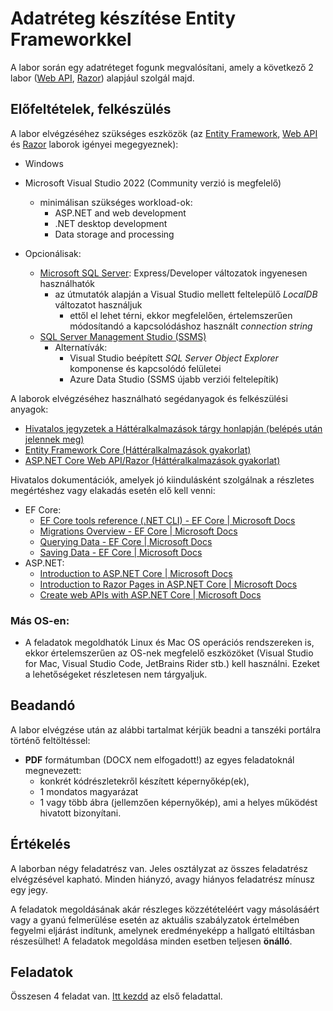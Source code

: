 # Adatréteg készítése Entity Frameworkkel

A labor során egy adatréteget fogunk megvalósítani, amely a következő 2 labor ([Web API](../webapi/README.md), [Razor](../razor/README.md)) alapjául szolgál majd.

## Előfeltételek, felkészülés

A labor elvégzéséhez szükséges eszközök (az [Entity Framework](../ef/README.md), [Web API](../webapi/README.md) és [Razor](../razor/README.md) laborok igényei megegyeznek):

- Windows
- Microsoft Visual Studio 2022 (Community verzió is megfelelő)
  - minimálisan szükséges workload-ok: 
    - ASP.NET and web development
    - .NET desktop development
    - Data storage and processing

- Opcionálisak:
  - [Microsoft SQL Server](https://www.microsoft.com/en-us/sql-server/sql-server-downloads): Express/Developer változatok ingyenesen használhatók
    - az útmutatók alapján a Visual Studio mellett feltelepülő _LocalDB_ változatot használjuk
      - ettől el lehet térni, ekkor megfelelően, értelemszerűen módosítandó a kapcsolódáshoz használt _connection string_
  - [SQL Server Management Studio (SSMS)](https://docs.microsoft.com/en-us/sql/ssms/download-sql-server-management-studio-ssms)
    - Alternatívák:
      - Visual Studio beépített *SQL Server Object Explorer* komponense és kapcsolódó felületei 
      - Azure Data Studio (SSMS újabb verziói feltelepítik)

A laborok elvégzéséhez használható segédanyagok és felkészülési anyagok:
- [Hivatalos jegyzetek a Háttéralkalmazások tárgy honlapján (belépés után jelennek meg)](https://www.aut.bme.hu/Course/VIAUBB04)
- [Entity Framework Core (Háttéralkalmazások gyakorlat)](https://github.com/BMEVIAUBB04/gyakorlat-ef)
- [ASP.NET Core Web API/Razor (Háttéralkalmazások gyakorlat)](https://github.com/BMEVIAUBB04/gyakorlat-rest-web-api)

Hivatalos dokumentációk, amelyek jó kiindulásként szolgálnak a részletes megértéshez vagy elakadás esetén elő kell venni:
- EF Core:
  - [EF Core tools reference (.NET CLI) - EF Core | Microsoft Docs](https://docs.microsoft.com/en-us/ef/core/miscellaneous/cli/dotnet)
  - [Migrations Overview - EF Core | Microsoft Docs](https://docs.microsoft.com/en-us/ef/core/managing-schemas/migrations/)
  - [Querying Data - EF Core | Microsoft Docs](https://docs.microsoft.com/en-us/ef/core/querying/)
  - [Saving Data - EF Core | Microsoft Docs](https://docs.microsoft.com/en-us/ef/core/saving/)
- ASP.NET:
  - [Introduction to ASP.NET Core | Microsoft Docs](https://docs.microsoft.com/en-us/aspnet/core/introduction-to-aspnet-core)
  - [Introduction to Razor Pages in ASP.NET Core | Microsoft Docs](https://docs.microsoft.com/en-us/aspnet/core/razor-pages/)
  - [Create web APIs with ASP.NET Core | Microsoft Docs](https://docs.microsoft.com/en-us/aspnet/core/web-api/)

### Más OS-en:
- A feladatok megoldhatók Linux és Mac OS operációs rendszereken is, ekkor értelemszerűen az OS-nek megfelelő eszközöket (Visual Studio for Mac, Visual Studio Code, JetBrains Rider stb.) kell használni. Ezeket a lehetőségeket részletesen nem tárgyaljuk.

## Beadandó

A labor elvégzése után az alábbi tartalmat kérjük beadni a tanszéki portálra történő feltöltéssel:
- **PDF** formátumban (DOCX nem elfogadott!) az egyes feladatoknál megnevezett: 
  - konkrét kódrészletekről készített képernyőkép(ek), 
  - 1 mondatos magyarázat
  - 1 vagy több ábra (jellemzően képernyőkép), ami a helyes működést hivatott bizonyítani. 

## Értékelés

A laborban négy feladatrész van. Jeles osztályzat az összes feladatrész elvégzésével kapható. Minden hiányzó, avagy hiányos feladatrész mínusz egy jegy.

A feladatok megoldásának akár részleges közzétételéért vagy másolásáért vagy a gyanú felmerülése esetén az aktuális szabályzatok értelmében fegyelmi eljárást indítunk, amelynek eredményeképp a hallgató eltiltásban részesülhet! A feladatok megoldása minden esetben teljesen **önálló**.

## Feladatok

Összesen 4 feladat van. [Itt kezdd](Feladat-1.md) az első feladattal.
